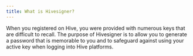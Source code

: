 ```yaml
---
title: What is Hivesigner?
---
```


When you registered on Hive, you were provided with numerous keys that are difficult to recall. The purpose of Hivesigner is to allow you to generate a password that is memorable to you and to safeguard against using your active key when logging into Hive platforms.
